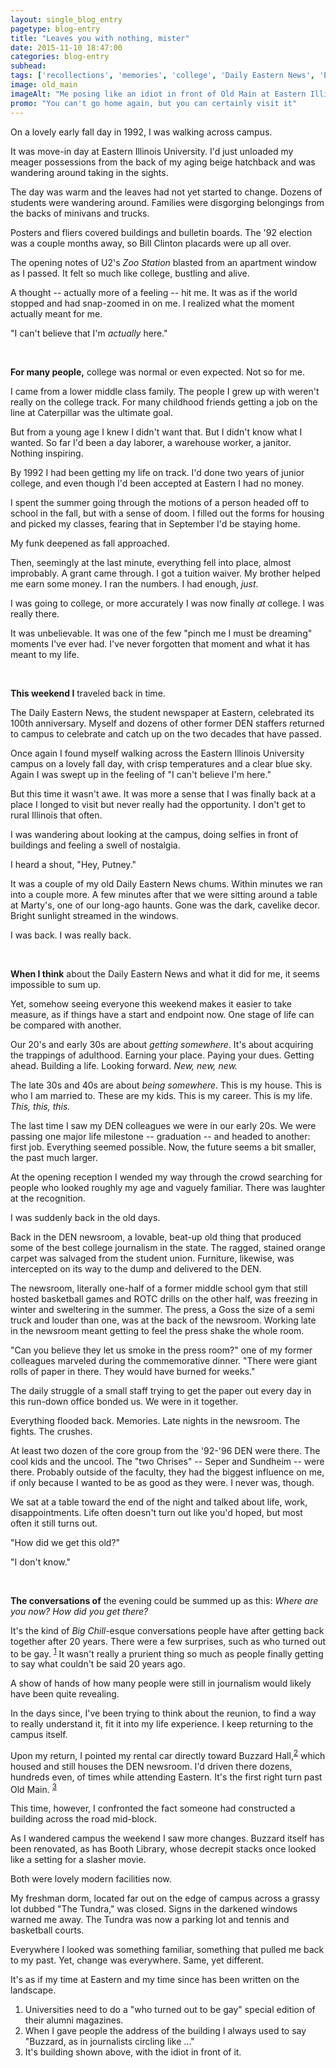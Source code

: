 ```yaml
---
layout: single_blog_entry
pagetype: blog-entry
title: "Leaves you with nothing, mister"
date: 2015-11-10 18:47:00
categories: blog-entry
subhead:
tags: ['recollections', 'memories', 'college', 'Daily Eastern News', 'Eastern Illinois University', 'news', 'newspapers', 'wanks']
image: old_main
imageAlt: "Me posing like an idiot in front of Old Main at Eastern Illinois University."
promo: "You can't go home again, but you can certainly visit it"
---  
```


On a lovely early fall day in 1992, I was walking across campus.

It was move-in day at Eastern Illinois University. I'd just unloaded my meager possessions from the back of my aging beige hatchback and was wandering around taking in the sights.

The day was warm and the leaves had not yet started to change. Dozens of students were wandering around. Families were disgorging belongings from the backs of minivans and trucks.

Posters and fliers covered buildings and bulletin boards. The '92 election was a couple months away, so Bill Clinton placards were up all over.

The opening notes of U2's _Zoo Station_ blasted from an apartment window as I passed. It felt so much like college, bustling and alive.

A thought -- actually more of a feeling -- hit me. It was as if the world stopped and had snap-zoomed in on me. I realized what the moment actually meant for me.

"I can't believe that I'm _actually_ here."

&nbsp;

**For many people,** college was normal or even expected. Not so for me.

I came from a lower middle class family. The people I grew up with weren't really on the college track. For many childhood friends getting a job on the line at Caterpillar was the ultimate goal.

But from a young age I knew I didn't want that. But I didn't know what I wanted. So far I'd been a day laborer, a warehouse worker, a janitor. Nothing inspiring.

By 1992 I had been getting my life on track. I'd done two years of junior college, and even though I'd been accepted at Eastern I had no money.

I spent the summer going through the motions of a person headed off to school in the fall, but with a sense of doom. I filled out the forms for housing and picked my classes, fearing that in September I'd be staying home.

My funk deepened as fall approached.

Then, seemingly at the last minute, everything fell into place, almost improbably. A grant came through. I got a tuition waiver. My brother helped me earn some money. I ran the numbers. I had enough, _just_.

I was going to college, or more accurately I was now finally *at* college. I was really there.

It was unbelievable. It was one of the few "pinch me I must be dreaming" moments I've ever had. I've never forgotten that moment and what it has meant to my life.


&nbsp;

**This weekend I** traveled back in time.

The Daily Eastern News, the student newspaper at Eastern, celebrated its 100th anniversary. Myself and dozens of other former DEN staffers returned to campus to celebrate and catch up on the two decades that have passed.

Once again I found myself walking across the Eastern Illinois University campus on a lovely fall day, with crisp temperatures and a clear blue sky. Again I was swept up in the feeling of "I can't believe I'm here."

But this time it wasn't awe. It was more a sense that I was finally back at a place I longed to visit but never really had the opportunity. I don't get to rural Illinois that often.

I was wandering about looking at the campus, doing selfies in front of buildings and feeling a swell of nostalgia.

I heard a shout, "Hey, Putney."

It was a couple of my old Daily Eastern News chums. Within minutes we ran into a couple more. A few minutes after that we were sitting around a table at Marty's, one of our long-ago haunts. Gone was the dark, cavelike decor. Bright sunlight streamed in the windows.

I was back. I was really back.

&nbsp;

**When I think** about the Daily Eastern News and what it did for me, it seems impossible to sum up.

Yet, somehow seeing everyone this weekend makes it easier to take measure, as if things have a start and endpoint now. One stage of life can be compared with another.

Our 20's and early 30s are about _getting somewhere_. It's about acquiring the trappings of adulthood. Earning your place. Paying your dues. Getting ahead. Building a life. Looking forward. _New, new, new._

The late 30s and 40s are about _being somewhere_. This is my house. This is who I am married to. These are my kids. This is my career. This is my life. _This, this, this._

The last time I saw my DEN colleagues we were in our early 20s. We were passing one major life milestone -- graduation -- and headed to another: first job. Everything seemed possible. Now, the future seems a bit smaller, the past much larger.

At the opening reception I wended my way through the crowd searching for people who looked roughly my age and vaguely familiar. There was laughter at the recognition.

I was suddenly back in the old days.

Back in the DEN newsroom, a lovable, beat-up old thing that produced some of the best college journalism in the state. The ragged, stained orange carpet was salvaged from the student union. Furniture, likewise, was intercepted on its way to the dump and delivered to the DEN.

The newsroom, literally one-half of a former middle school gym that still hosted basketball games and ROTC drills on the other half, was freezing in winter and sweltering in the summer. The press, a Goss the size of a semi truck and louder than one, was at the back of the newsroom. Working late in the newsroom meant getting to feel the press shake the whole room.

"Can you believe they let us smoke in the press room?" one of my former colleagues marveled during the commemorative dinner. "There were giant rolls of paper in there. They would have burned for weeks."

The daily struggle of a small staff trying to get the paper out every day in this run-down office bonded us. We were in it together.

Everything flooded back. Memories. Late nights in the newsroom. The fights. The crushes.

At least two dozen of the core group from the '92-'96 DEN were there. The cool kids and the uncool. The "two Chrises" -- Seper and Sundheim -- were there. Probably outside of the faculty, they had the biggest influence on me, if only because I wanted to be as good as they were. I never was, though.

We sat at a table toward the end of the night and talked about life, work, disappointments. Life often doesn't turn out like you'd hoped, but most often it still turns out.

"How did we get this old?"

"I don't know."

&nbsp;

**The conversations of** the evening could be summed up as this: _Where are you now? How did you get there?_

It's the kind of *Big Chill*-esque conversations people have after getting back together after 20 years. There were a few surprises, such as who turned out to be gay. <sup>[1][1]</sup> It wasn't really a prurient thing so much as people finally getting to say what couldn't be said 20 years ago.

A show of hands of how many people were still in journalism would likely have been quite revealing.

In the days since, I've been trying to think about the reunion, to find a way to really understand it, fit it into my life experience. I keep returning to the campus itself.

Upon my return, I pointed my rental car directly toward Buzzard Hall,<sup>[2][2]</sup> which housed and still houses the DEN newsroom. I'd driven there dozens, hundreds even, of times while attending Eastern. It's the first right turn past Old Main. <sup>[3][3]</sup>

This time, however, I confronted the fact someone had constructed a building across the road mid-block.

As I wandered campus the weekend I saw more changes. Buzzard itself has been renovated, as has Booth Library, whose decrepit stacks once looked like a setting for a slasher movie.

Both were lovely modern facilities now.

My freshman dorm, located far out on the edge of campus across a grassy lot dubbed "The Tundra," was closed. Signs in the darkened windows warned me away. The Tundra was now a parking lot and tennis and basketball courts.

Everywhere I looked was something familiar, something that pulled me back to my past. Yet, change was everywhere. Same, yet different.

It's as if my time at Eastern and my time since has been written on the landscape.

1. <span id="footnote-reunion-one"></span> Universities need to do a "who turned out to be gay" special edition of their alumni magazines.
2. <span id="footnote-reunion-two"></span> When I gave people the address of the building I always used to say "Buzzard, as in journalists circling like ..."
3. <span id="footnote-reunion-three"></span> It's building shown above, with the idiot in front of it.

[1]:#footnote-reunion-one
[2]:#footnote-reunion-two
[3]:#footnote-reunion-three
